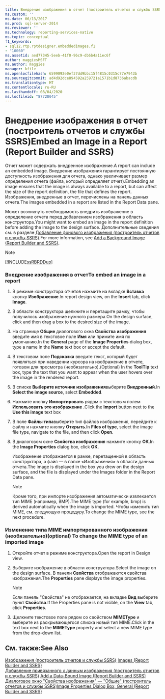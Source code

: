```yaml
---
title: Внедрение изображения в отчет (построитель отчетов и службы SSRS) | Документы Майкрософт
ms.custom: ''
ms.date: 06/13/2017
ms.prod: sql-server-2014
ms.reviewer: ''
ms.technology: reporting-services-native
ms.topic: conceptual
f1_keywords:
- sql12.rtp.rptdesigner.embeddedimages.f1
- "10060"
ms.assetid: aed77345-5eeb-41f0-96c9-db6b4a11ec6f
author: maggiesMSFT
ms.author: maggies
manager: kfile
ms.openlocfilehash: 6599092e0ef37dd9bbc15f4815c0315c77e7943b
ms.sourcegitcommit: ad4d92dce894592a259721a1571b1d8736abacdb
ms.translationtype: MT
ms.contentlocale: ru-RU
ms.lasthandoff: 08/04/2020
ms.locfileid: "87728045"
---
```

# <a name="embed-an-image-in-a-report-report-builder-and-ssrs"></a><span data-ttu-id="7935f-102">Внедрение изображения в отчет (построитель отчетов и службы SSRS)</span><span class="sxs-lookup"><span data-stu-id="7935f-102">Embed an Image in a Report (Report Builder and SSRS)</span></span>
  <span data-ttu-id="7935f-103">Отчет может содержать внедренное изображение.</span><span class="sxs-lookup"><span data-stu-id="7935f-103">A report can include an embedded image.</span></span> <span data-ttu-id="7935f-104">Внедрение изображения гарантирует постоянную доступность изображения для отчета, однако увеличивает размер определения отчета (файла, который определяет отчет).</span><span class="sxs-lookup"><span data-stu-id="7935f-104">Embedding an image ensures that the image is always available to a report, but can affect the size of the report definition, the file that defines the report.</span></span> <span data-ttu-id="7935f-105">Изображения, внедренные в отчет, перечислены на панель данных отчета.</span><span class="sxs-lookup"><span data-stu-id="7935f-105">The images embedded in a report are listed in the Report Data pane.</span></span>  
  
 <span data-ttu-id="7935f-106">Может возникнуть необходимость внедрить изображение в определение отчета перед добавлением изображения в область конструктора.</span><span class="sxs-lookup"><span data-stu-id="7935f-106">You might want to embed an image in the report definition before adding the image to the design surface.</span></span> <span data-ttu-id="7935f-107">Дополнительные сведения см. в разделе [Добавление фонового изображения (построитель отчетов и службы SSRS)](add-a-background-image-report-builder-and-ssrs.md).</span><span class="sxs-lookup"><span data-stu-id="7935f-107">For more information, see [Add a Background Image &#40;Report Builder and SSRS&#41;](add-a-background-image-report-builder-and-ssrs.md).</span></span>  
  
> [!NOTE]  
>  [!INCLUDE[ssRBRDDup](../../includes/ssrbrddup-md.md)]  
  
### <a name="to-embed-an-image-in-a-report"></a><span data-ttu-id="7935f-108">Внедрение изображения в отчет</span><span class="sxs-lookup"><span data-stu-id="7935f-108">To embed an image in a report</span></span>  
  
1.  <span data-ttu-id="7935f-109">В режиме конструктора отчетов нажмите на вкладке **Вставка** кнопку **Изображение**.</span><span class="sxs-lookup"><span data-stu-id="7935f-109">In report design view, on the **Insert** tab, click **Image**.</span></span>  
  
2.  <span data-ttu-id="7935f-110">В области конструктора щелкните и перетащите рамку, чтобы получилось изображение нужного размера.</span><span class="sxs-lookup"><span data-stu-id="7935f-110">On the design surface, click and then drag a box to the desired size of the image.</span></span>  
  
3.  <span data-ttu-id="7935f-111">На странице **Общие** диалогового окна **Свойства изображения** введите имя в текстовое поле **Имя** или примите имя по умолчанию.</span><span class="sxs-lookup"><span data-stu-id="7935f-111">In the **General** page of the **Image Properties** dialog box, type a name in the **Name** text box or accept the default.</span></span>  
  
4.  <span data-ttu-id="7935f-112">В текстовом поле **Подсказка** введите текст, который будет появляться при наведении курсора на изображение в отчете, готовом для просмотра (необязательно).</span><span class="sxs-lookup"><span data-stu-id="7935f-112">(Optional) In the **ToolTip** text box, type the text that you want to appear when the user hovers over the image in the rendered report.</span></span>  
  
5.  <span data-ttu-id="7935f-113">В списке **Выберите источник изображения**выберите **Внедренный**.</span><span class="sxs-lookup"><span data-stu-id="7935f-113">In **Select the image source**, select **Embedded**.</span></span>  
  
6.  <span data-ttu-id="7935f-114">Нажмите кнопку **Импортировать** рядом с текстовым полем **Использовать это изображение** .</span><span class="sxs-lookup"><span data-stu-id="7935f-114">Click the **Import** button next to the **Use this image** text box</span></span>  
  
7.  <span data-ttu-id="7935f-115">В поле **Файлы типа**выберите тип файлов изображения, перейдите к файлу и нажмите кнопку **Открыть**.</span><span class="sxs-lookup"><span data-stu-id="7935f-115">In **Files of type**, select the image file type, navigate to the file, and then click **Open**.</span></span>  
  
8.  <span data-ttu-id="7935f-116">В диалоговом окне **Свойства изображения** нажмите кнопку **ОК**.</span><span class="sxs-lookup"><span data-stu-id="7935f-116">In the **Image Properties** dialog box, click **OK**.</span></span>  
  
     <span data-ttu-id="7935f-117">Изображение отображается в рамке, перетащенной в область конструктора, а файл — в папке «Изображения» в области данных отчета.</span><span class="sxs-lookup"><span data-stu-id="7935f-117">The image is displayed in the box you drew on the design surface, and the file is displayed under the Images folder in the Report Data pane.</span></span>  
  
    > [!NOTE]  
    >  <span data-ttu-id="7935f-118">Кроме того, при импорте изображения автоматически извлекается тип MIME (например, BMP).</span><span class="sxs-lookup"><span data-stu-id="7935f-118">The MIME type (for example, bmp) is derived automatically when the image is imported.</span></span> <span data-ttu-id="7935f-119">Чтобы изменить тип MIME, см. следующую процедуру.</span><span class="sxs-lookup"><span data-stu-id="7935f-119">To change the MIME type, see the next procedure.</span></span>  
  
### <a name="optional-to-change-the-mime-type-of-an-imported-image"></a><span data-ttu-id="7935f-120">Изменение типа MIME импортированного изображения (необязательно)</span><span class="sxs-lookup"><span data-stu-id="7935f-120">(optional) To change the MIME type of an imported image</span></span>  
  
1.  <span data-ttu-id="7935f-121">Откройте отчет в режиме конструктора.</span><span class="sxs-lookup"><span data-stu-id="7935f-121">Open the report in Design view.</span></span>  
  
2.  <span data-ttu-id="7935f-122">Выберите изображение в области конструктора.</span><span class="sxs-lookup"><span data-stu-id="7935f-122">Select the image on the design surface.</span></span> <span data-ttu-id="7935f-123">В панели **Свойства** отображаются свойства изображения.</span><span class="sxs-lookup"><span data-stu-id="7935f-123">The **Properties** pane displays the image properties.</span></span>  
  
    > [!NOTE]  
    >  <span data-ttu-id="7935f-124">Если панель "Свойства" не отображается, на вкладке **Вид** выберите пункт **Свойства**.</span><span class="sxs-lookup"><span data-stu-id="7935f-124">If the Properties pane is not visible, on the **View** tab, click **Properties**.</span></span>  
  
3.  <span data-ttu-id="7935f-125">Щелкните текстовое поле рядом со свойством **MIMEType** и выберите из раскрывающегося списка новый тип MIME.</span><span class="sxs-lookup"><span data-stu-id="7935f-125">Click in the text box next to the **MIMEType** property and select a new MIME type from the drop-down list.</span></span>  
  
## <a name="see-also"></a><span data-ttu-id="7935f-126">См. также:</span><span class="sxs-lookup"><span data-stu-id="7935f-126">See Also</span></span>  
 <span data-ttu-id="7935f-127">[Изображения (построитель отчетов и службы SSRS)](images-report-builder-and-ssrs.md) </span><span class="sxs-lookup"><span data-stu-id="7935f-127">[Images &#40;Report Builder and SSRS&#41;](images-report-builder-and-ssrs.md) </span></span>  
 <span data-ttu-id="7935f-128">[Добавление привязанного к данным изображения (построитель отчетов и службы SSRS)](add-a-data-bound-image-report-builder-and-ssrs.md) </span><span class="sxs-lookup"><span data-stu-id="7935f-128">[Add a Data-Bound Image &#40;Report Builder and SSRS&#41;](add-a-data-bound-image-report-builder-and-ssrs.md) </span></span>  
 [<span data-ttu-id="7935f-129">Диалоговое окно "Свойства изображения" — "Общие" (построитель отчетов и службы SSRS)</span><span class="sxs-lookup"><span data-stu-id="7935f-129">Image Properties Dialog Box, General &#40;Report Builder and SSRS&#41;</span></span>](../image-properties-dialog-box-general-report-builder-and-ssrs.md)  
  
  

